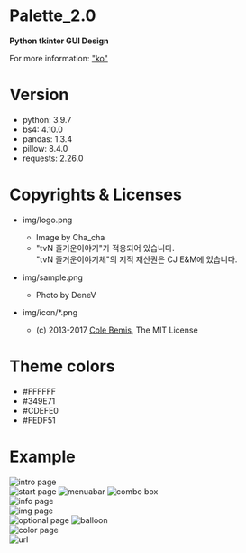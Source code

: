 # Palette_2.0
**Python tkinter GUI Design**

For more information: ["ko"](https://denev6.github.io/palette2/)  


# Version

- python: 3.9.7
- bs4: 4.10.0
- pandas: 1.3.4
- pillow: 8.4.0
- requests: 2.26.0

# Copyrights & Licenses

- img/logo.png
  - Image by Cha_cha
  - "tvN 즐거운이야기"가 적용되어 있습니다.  
    "tvN 즐거운이야기체"의 지적 재산권은 CJ E&M에 있습니다.

- img/sample.png
  - Photo by DeneV

- img/icon/*.png
  - (c) 2013-2017 [Cole Bemis](https://github.com/feathericons/feather), The MIT License

# Theme colors

- #FFFFFF
- #349E71
- #CDEFE0
- #FEDF51

# Example

![intro page](/preview/intropage.png)  
![start page](/preview/startpage.png)
![menuabar](/preview/menubar.png)
![combo box](/preview/combobox.png)  
![info page](/preview/infopage.png)  
![img page](/preview/imgpage.png)  
![optional page](/preview/optionalpage.png)
![balloon](/preview/balloon.png)  
![color page](/preview/color.png)   
![url](/preview/url.png)  
